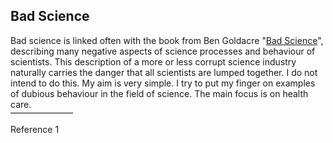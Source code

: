 <html>
  <head>
    <title>Bad Science</title>
    <meta charset="utf-8" />
    <meta http-equiv="expires" content="0">
  <style>
 /* FONTS */
 @import url("https://fonts.googleapis.com/css?family=Open+Sans+Condensed:300,700");
</style>
  </head>
  <body>
    <h2>Bad Science</h2>
    <div style="margin-bottom:0.4em;">
      Bad science is linked often with the book from Ben Goldacre "<a href="#ref1">Bad Science</a>", describing many negative aspects of science processes and behaviour of scientists. This description of a more or less corrupt science industry naturally carries the danger that all scientists are lumped together. I do not intend to do this. My aim is very simple. I try to put my finger on examples of dubious behaviour in the field of science. The main focus is on health care.
    </div>
      <div style="font-size:1em;style:italic;">
        <div style="border-top:1px solid #000000;width:100px;clear:both;">&nbsp;</div>
        <div id="ref1">Reference 1</div>
    </div>
